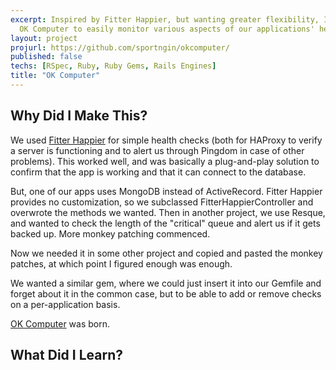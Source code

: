```yaml
---
excerpt: Inspired by Fitter Happier, but wanting greater flexibility, I built
  OK Computer to easily monitor various aspects of our applications' health.
layout: project
projurl: https://github.com/sportngin/okcomputer/
published: false
techs: [RSpec, Ruby, Ruby Gems, Rails Engines]
title: "OK Computer"
---
```


## Why Did I Make This?

We used [Fitter Happier] for simple health checks (both for HAProxy to verify a
server is functioning and to alert us through Pingdom in case of other
problems). This worked well, and was basically a plug-and-play solution to
confirm that the app is working and that it can connect to the database.

But, one of our apps uses MongoDB instead of ActiveRecord. Fitter Happier
provides no customization, so we subclassed FitterHappierController and
overwrote the methods we wanted.  Then in another project, we use Resque, and
wanted to check the length of the "critical" queue and alert us if it gets
backed up. More monkey patching commenced.

Now we needed it in some other project and copied and pasted the monkey
patches, at which point I figured enough was enough.

We wanted a similar gem, where we could just insert it into our Gemfile and forget about it in the common case, but to be able to add or remove checks on a per-application basis.

[OK Computer] was born.

[Fitter Happier]:https://rubygems.org/gems/fitter_happier
[OK Computer]:https://github.com/sportngin/okcomputer/

## What Did I Learn?

